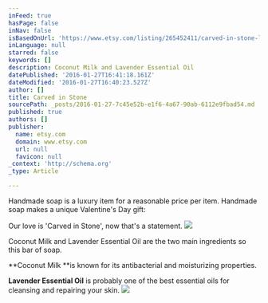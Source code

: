 ```yaml
---
inFeed: true
hasPage: false
inNav: false
isBasedOnUrl: 'https://www.etsy.com/listing/265452411/carved-in-stone-luxury-handmade-soap-for?ref=related-0'
inLanguage: null
starred: false
keywords: []
description: Coconut Milk and Lavender Essential Oil
datePublished: '2016-01-27T16:41:18.161Z'
dateModified: '2016-01-27T16:40:23.527Z'
author: []
title: Carved in Stone
sourcePath: _posts/2016-01-27-7c45e52b-e1f6-4a67-90ab-6112e9fbad54.md
published: true
authors: []
publisher:
  name: etsy.com
  domain: www.etsy.com
  url: null
  favicon: null
_context: 'http://schema.org'
_type: Article

---
```

Handmade soap is a luxury item for a reasonable price per item. Handmade soap makes a unique Valentine's Day gift:

Our love is 'Carved in Stone', now that's a statement.
![](https://the-grid-user-content.s3-us-west-2.amazonaws.com/2875f1da-59c5-4b4e-82b6-714436a0dd61.jpg)

Coconut Milk and Lavender Essential Oil are the two main ingredients so this bar of soap. 

**Coconut Milk **is known for its antibacterial and moisturizing properties. 

**Lavender Essential Oil** is probably one of the best essential oils for cleansing and repairing your skin.
![](https://the-grid-user-content.s3-us-west-2.amazonaws.com/c036af9d-4dea-4fc9-a680-30369f59e1ff.jpg)